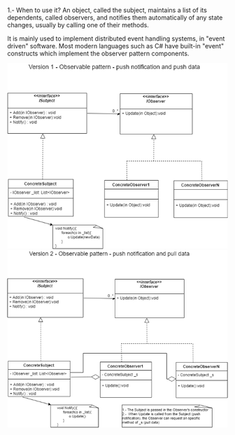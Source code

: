 1.- When to use it? 
An object, called the subject, maintains a list of its dependents, called observers, and notifies them automatically of any state changes, usually by calling one of their methods.

It is mainly used to implement distributed event handling systems, in "event driven" software. Most modern languages such as C# have built-in "event" constructs which implement the observer pattern components.

<img src="../images/Observer1.png">
<img src="../images/Observer2.png">